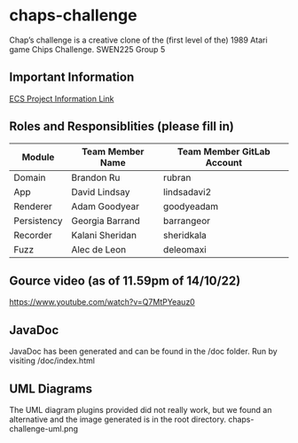 # chaps-challenge

Chap’s challenge is a creative clone of the (first level of the) 1989 Atari game Chips Challenge. SWEN225 Group 5


## Important Information

[ECS Project Information Link](https://ecs.wgtn.ac.nz/foswiki/pub/Courses/SWEN225_2022T2/Assignments/SWEN225%202022%20Group%20Project.pdf)

## Roles and Responsiblities (please fill in)

| Module      | Team Member Name | Team Member GitLab Account |
|-------------|------------------|----------------------------|
| Domain      | Brandon Ru       | rubran                     |
| App         | David Lindsay    | lindsadavi2                |
| Renderer    | Adam Goodyear    | goodyeadam                 |
| Persistency | Georgia Barrand  | barrangeor                 |
| Recorder    | Kalani Sheridan  | sheridkala                 |
| Fuzz        | Alec de Leon     | deleomaxi                  |


## Gource video (as of 11.59pm of 14/10/22)
https://www.youtube.com/watch?v=Q7MtPYeauz0

## JavaDoc
JavaDoc has been generated and can be found in the /doc folder. Run by visiting /doc/index.html

## UML Diagrams
The UML diagram plugins provided did not really work, but we found an alternative and the image generated is in the root directory. chaps-challenge-uml.png





